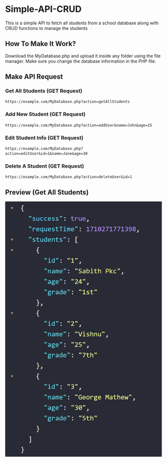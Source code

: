 # Simple-API-CRUD
This is a simple API to fetch all students from a school database along with CRUD functions to manage the students

## How To Make It Work?
Download the MyDatabase.php and upload it inside any folder using the file manager. Make sure you change the database information in the PHP file.

## Make API Request
### Get All Students (GET Request)
```url
https://example.com/MyDatabase.php?action=getAllStudents
```

### Add New Student (GET Request)
```url
https://example.com/MyDatabase.php?action=addUser&name=John&age=25
```

### Edit Student Info (GET Request)
```url
https://example.com/MyDatabase.php?action=editUser&id=1&name=Jane&age=30
```

### Delete A Student (GET Request)
```url
https://example.com/MyDatabase.php?action=deleteUser&id=1
```

## Preview (Get All Students)
<img src="/Students_Response.png">
